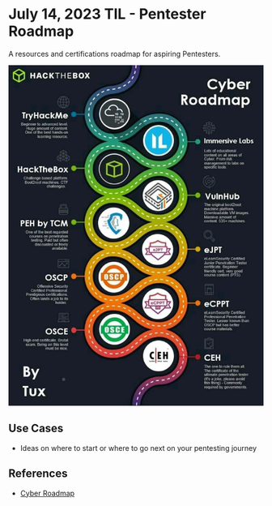 # July 14, 2023 TIL - Pentester Roadmap

A resources and certifications roadmap for aspiring Pentesters.

![Cyber Roadmap](../assets/cyber-roadmap.jpeg)

## Use Cases

- Ideas on where to start or where to go next on your pentesting journey

## References

- [Cyber Roadmap](https://pbs.twimg.com/media/FahclGlUEAIWp72?format=jpg&name=medium)

